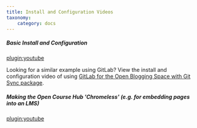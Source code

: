 ```yaml
---
title: Install and Configuration Videos
taxonomy:
    category: docs
---
```


##### Basic Install and Configuration  
[plugin:youtube](https://www.youtube.com/watch?v=ZE7ZWYrdgNE)

Looking for a similar example using GitLab? View the install and configuration video of using [GitLab for the Open Blogging Space with Git Sync package](/openpublishingspace/install-configure-video).  

##### Making the Open Course Hub 'Chromeless' (e.g. for embedding pages into an LMS)
[plugin:youtube](https://www.youtube.com/watch?v=amJqxTFRnLo)
